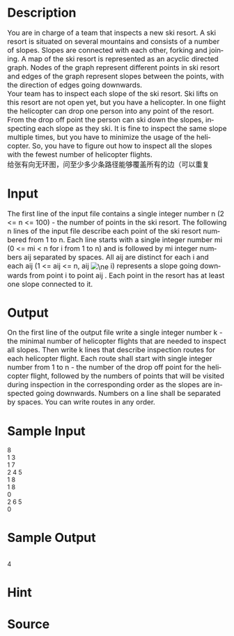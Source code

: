 
# Description

<div class="content"><div class="ptx" lang="en-US"><span style="font-size: medium">You are in charge of a team that inspects a new ski resort. A ski resort is situated on several mountains and consists of a number of slopes. Slopes are connected with each other, forking and joining. A map of the ski resort is represented as an acyclic directed graph. Nodes of the graph represent different points in ski resort and edges of the graph represent slopes between the points, with the direction of edges going downwards. <br/>
Your team has to inspect each slope of the ski resort. Ski lifts on this resort are not open yet, but you have a helicopter. In one fiight the helicopter can drop one person into any point of the resort. From the drop off point the person can ski down the slopes, inspecting each slope as they ski. It is fine to inspect the same slope multiple times, but you have to minimize the usage of the helicopter. So, you have to figure out how to inspect all the slopes with the fewest number of helicopter flights.</span></div>
<div class="ptx" lang="en-US"><span style="font-size: medium">给张有向无环图，问至少多少条路径能够覆盖所有的边（可以重复</span></div></div>

# Input

<div class="content"><div class="ptx" lang="en-US"><span style="font-size: medium">The first line of the input file contains a single integer number n (2 &lt;= n &lt;= 100) - the number of points in the ski resort. The following n lines of the input file describe each point of the ski resort numbered from 1 to n. Each line starts with a single integer number mi (0 &lt;= mi &lt; n for i from 1 to n) and is followed by mi integer numbers aij separated by spaces. All aij are distinct for each i and each aij (1 &lt;= aij &lt;= n, aij <img alt="\ne" src="source/bzoj/2625/img/aHR0cDovL3Bvai5vcmcvZm9ybXVsYT90ZXg9JTVDbmU=" align="absMiddle"/> i) represents a slope going downwards from point i to point aij . Each point in the resort has at least one slope connected to it.</span></div></div>

# Output

<div class="content"><div class="ptx" lang="en-US"><span style="font-size: medium">On the first line of the output file write a single integer number k - the minimal number of helicopter flights that are needed to inspect all slopes. Then write k lines that describe inspection routes for each helicopter flight. Each route shall start with single integer number from 1 to n - the number of the drop off point for the helicopter flight, followed by the numbers of points that will be visited during inspection in the corresponding order as the slopes are inspected going downwards. Numbers on a line shall be separated by spaces. You can write routes in any order.</span></div></div>

# Sample Input

<div class="content"><span class="sampledata">8<br/>
1 3<br/>
1 7<br/>
2 4 5<br/>
1 8<br/>
1 8<br/>
0<br/>
2 6 5<br/>
0<br/>
</span></div>

# Sample Output

<div class="content"><span class="sampledata"><br/>
4<br/>
</span></div>

# Hint

<div class="content"><p></p></div>

# Source

<div class="content"><p><a href="problemset.php?search="></a></p></div>

